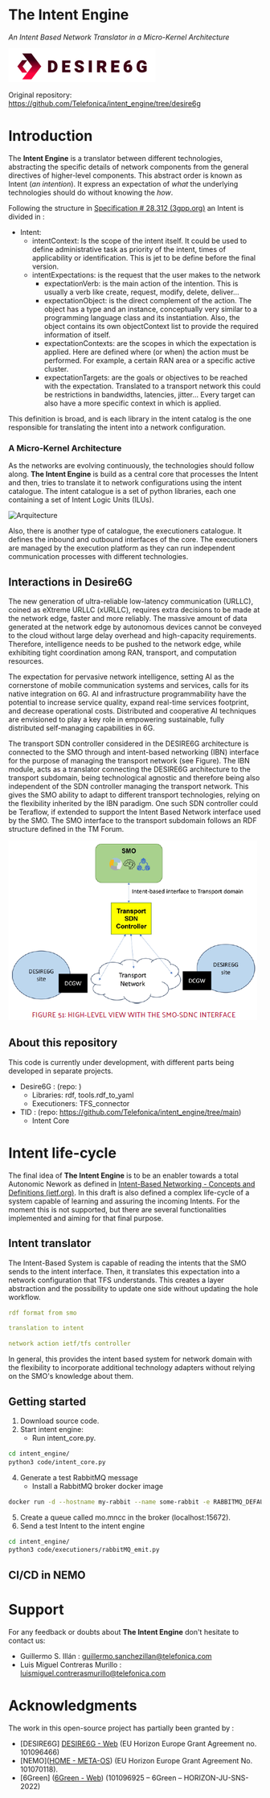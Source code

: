 # The Intent Engine
*An Intent Based Network Translator in a Micro-Kernel Architecture*

![logo](attached/desire_logo.png)

Original repository: https://github.com/Telefonica/intent_engine/tree/desire6g
# Introduction

The **Intent Engine** is a translator between different technologies, abstracting the specific details of network components from the general directives of higher-level components. This abstract order is known as Intent (*an intention*). It express an expectation of *what* the underlying technologies should do without knowing the *how*. 

Following the structure in [Specification # 28.312 (3gpp.org)](https://portal.3gpp.org/desktopmodules/Specifications/SpecificationDetails.aspx?specificationId=3554) an Intent is divided in :
- Intent:
  - intentContext: Is the scope of the intent itself. It could be used to define administrative task as priority of the intent, times of applicability or identification. This is jet to be define before the final version.
  - intentExpectations: is the request that the user makes to the network
    - expectationVerb: is the main action of the intention. This is usually a verb like create, request, modify, delete, deliver…
    - expectationObject: is the direct complement of the action. The object has a type and an instance, conceptually very similar to a programming language class and its instantiation. Also, the object contains its own objectContext list to provide the required information of itself.
    - expectationContexts: are the scopes in which the expectation is applied. Here are defined where (or when) the action must be performed. For example, a certain RAN area or a specific active cluster.
    - expectationTargets: are the goals or objectives to be reached with the expectation. Translated to a transport network this could be restrictions in bandwidths, latencies, jitter… Every target can also have a more specific context in which is applied.

This definition is broad, and is each library in the intent catalog is the one responsible for translating the intent into a network configuration. 

### A Micro-Kernel Architecture

As the networks are evolving continuously, the technologies should follow along. **The Intent Engine** is build as a central core that processes the Intent and then, tries to translate it to network configurations using the intent catalogue. The intent catalogue is a set of python libraries, each one containing a set of Intent Logic Units (ILUs). 

![Arquitecture](attached/Intent_translation_in_Desire6g.png)

Also, there is another type of catalogue, the executioners catalogue. It defines the inbound and outbound interfaces of the core. The executioners are managed by the execution platform as they can run independent communication processes with different technologies.

## Interactions in Desire6G

The new generation of ultra-reliable low-latency communication (URLLC), coined as eXtreme URLLC (xURLLC), requires extra decisions to be made at the network edge, faster and more reliably. The massive amount of data generated at the network edge by autonomous devices cannot be conveyed to the cloud without large delay overhead and high-capacity requirements. Therefore, intelligence needs to be pushed to the network edge, while exhibiting tight coordination among RAN, transport, and computation resources.

The expectation for pervasive network intelligence, setting AI as the cornerstone of mobile communication systems and services, calls for its native integration on 6G. AI and infrastructure programmability have the potential to increase service quality, expand real-time services footprint, and decrease operational costs. Distributed and cooperative AI techniques are envisioned to play a key role in empowering sustainable, fully distributed self-managing capabilities in 6G.

The transport SDN controller considered in the DESIRE6G architecture is connected to the SMO through and intent-based networking (IBN) interface for the purpose of managing the transport network (see Figure). The IBN module, acts as a translator connecting the DESIRE6G architecture to the transport subdomain, being technological agnostic and therefore being also independent of the SDN controller managing the transport network. This gives the SMO ability to adapt to different transport technologies, relying on the flexibility inherited by the IBN paradigm. One such SDN controller could be Teraflow, if extended to support the Intent Based Network interface used by the SMO. The SMO interface to the transport subdomain follows an RDF structure defined in the TM Forum. 

![archiDesire](attached/desire.png)

## About this repository

This code is currently under development, with different parts being developed in separate projects. 
- Desire6G : (repo: )
	- Libraries: rdf, tools.rdf_to_yaml
	- Executioners: TFS_connector
- TID : (repo: https://github.com/Telefonica/intent_engine/tree/main)
	- Intent Core

# Intent life-cycle

The final idea of **The Intent Engine** is to be an enabler towards a total Autonomic Nework as defined in [Intent-Based Networking - Concepts and Definitions (ietf.org)](https://www.ietf.org/archive/id/draft-irtf-nmrg-ibn-concepts-definitions-05.html#name-lifecycle-2).  In this draft is also defined a complex life-cycle of a system capable of learning and assuring the incoming Intents. For the moment this is not supported, but there are several functionalities implemented and aiming for that final purpose.
## Intent translator

The Intent-Based System is capable of reading the intents that the SMO sends to the intent interface. Then, it translates this expectation into a network configuration that TFS understands. This creates a layer abstraction and the possibility to update one side without updating the hole workflow.

```yaml
rdf format from smo
```

```yaml
translation to intent
```

```yaml
network action ietf/tfs controller
```
In general, this provides the intent based system for network domain with the flexibility to incorporate additional technology adapters without relying on the SMO's knowledge about them.


<!-- ## Intent classification -->

## Getting started

1. Download source code.
2. Start intent engine:
	- Run intent_core.py. 
```bash
cd intent_engine/
python3 code/intent_core.py
```

4. Generate a test RabbitMQ message
	- Install a RabbitMQ broker docker image
```bash
docker run -d --hostname my-rabbit --name some-rabbit -e RABBITMQ_DEFAULT_VHOST=my_vhost rabbitmq:3-management
```
5. Create a queue called mo.mncc in the broker (localhost:15672).
6. Send a test Intent to the intent engine
```bash
cd intent_engine/
python3 code/executioners/rabbitMQ_emit.py
```
## CI/CD in NEMO

# Support

For any feedback or doubts about **The Intent Engine** don't hesitate to contact us:
- Guillermo S. Illán : guillermo.sanchezillan@telefonica.com
- Luis Miguel Contreras Murillo : luismiguel.contrerasmurillo@telefonica.com
# Acknowledgments

The work in this open-source project has partially been granted by :
- [DESIRE6G] [DESIRE6G - Web](https://desire6g.eu/) (EU Horizon Europe Grant Agreement no. 101096466)
- [NEMO]([HOME - META-OS](https://meta-os.eu/)) (EU Horizon Europe Grant Agreement No. 101070118).
- [6Green] ([6Green - Web](https://www.6green.eu/)) (101096925 – 6Green – HORIZON-JU-SNS-2022)
